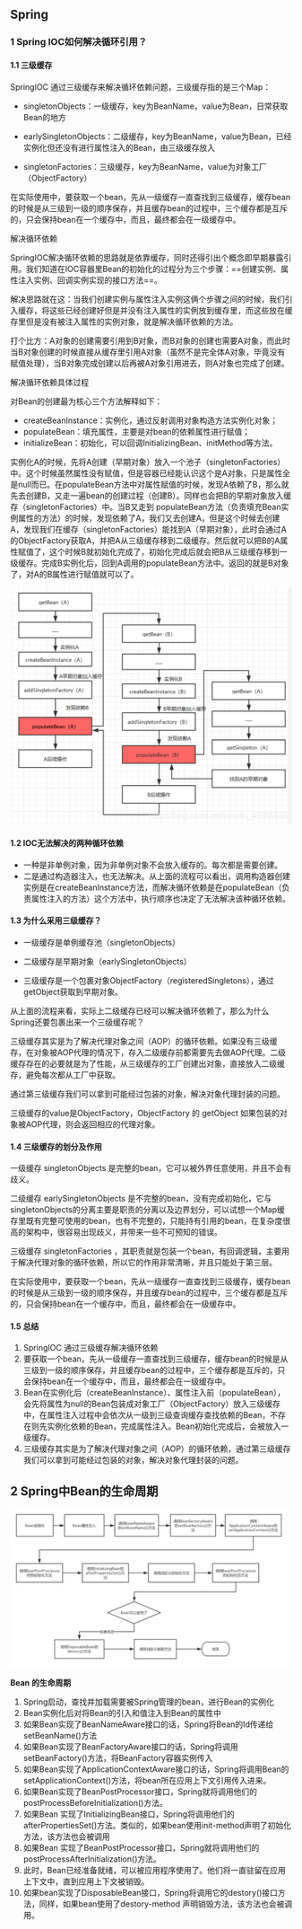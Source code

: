 ## Spring

### 1 Spring IOC如何解决循环引用？

#### 1.1 三级缓存

SpringIOC 通过三级缓存来解决循环依赖问题，三级缓存指的是三个Map：

- singletonObjects：一级缓存，key为BeanName，value为Bean，日常获取Bean的地方

- earlySingletonObjects：二级缓存，key为BeanName，value为Bean，已经实例化但还没有进行属性注入的Bean，由三级缓存放入
- singletonFactories：三级缓存，key为BeanName，value为对象工厂（ObjectFactory）

在实际使用中，要获取一个bean，先从一级缓存一直查找到三级缓存，缓存bean的时候是从三级到一级的顺序保存，并且缓存bean的过程中，三个缓存都是互斥的，只会保持bean在一个缓存中，而且，最终都会在一级缓存中。

解决循环依赖

SpringIOC解决循环依赖的思路就是依靠缓存，同时还得引出个概念即早期暴露引用。我们知道在IOC容器里Bean的初始化的过程分为三个步骤：==创建实例、属性注入实例、回调实例实现的接口方法==。

解决思路就在这：当我们创建实例与属性注入实例这俩个步骤之间的时候，我们引入缓存，将这些已经创建好但是并没有注入属性的实例放到缓存里，而这些放在缓存里但是没有被注入属性的实例对象，就是解决循环依赖的方法。

打个比方：A对象的创建需要引用到B对象，而B对象的创建也需要A对象，而此时当B对象创建的时候直接从缓存里引用A对象（虽然不是完全体A对象，毕竟没有赋值处理），当B对象完成创建以后再被A对象引用进去，则A对象也完成了创建。

解决循环依赖具体过程

对Bean的创建最为核心三个方法解释如下：

- createBeanInstance：实例化，通过反射调用对象构造方法实例化对象；
- populateBean：填充属性，主要是对bean的依赖属性进行赋值；
- initializeBean：初始化，可以回调InitializingBean、initMethod等方法。

实例化A的时候，先将A创建（早期对象）放入一个池子（singletonFactories）中。这个时候虽然属性没有赋值，但是容器已经能认识这个是A对象，只是属性全是null而已。在populateBean方法中对属性赋值的时候，发现A依赖了B，那么就先去创建B，又走一遍bean的创建过程（创建B）。同样也会把B的早期对象放入缓存（singletonFactories）中。当B又走到 populateBean方法（负责填充Bean实例属性的方法）的时候，发现依赖了A，我们又去创建A，但是这个时候去创建A，发现我们在缓存（singletonFactories）能找到A（早期对象），此时会通过A的ObjectFactory获取A，并把A从三级缓存移到二级缓存。然后就可以把B的A属性赋值了，这个时候B就初始化完成了，初始化完成后就会把B从三级缓存移到一级缓存。完成B实例化后，回到A调用的populateBean方法中。返回的就是B对象了，对A的B属性进行赋值就可以了。

![在这里插入图片描述](images/watermark,type_ZmFuZ3poZW5naGVpdGk,shadow_10,text_aHR0cHM6Ly9ibG9nLmNzZG4ubmV0L3dlaXhpbl80Mzk2NjYzNQ==,size_16,color_FFFFFF,t_70.png)

#### 1.2 IOC无法解决的两种循环依赖

- 一种是非单例对象，因为非单例对象不会放入缓存的。每次都是需要创建。
- 二是通过构造器注入，也无法解决。从上面的流程可以看出，调用构造器创建实例是在createBeanInstance方法，而解决循环依赖是在populateBean（负责属性注入的方法）这个方法中，执行顺序也决定了无法解决该种循环依赖。

#### 1.3 为什么采用三级缓存？

- 一级缓存是单例缓存池（singletonObjects）

- 二级缓存是早期对象（earlySingletonObjects）

- 三级缓存是一个包裹对象ObjectFactory（registeredSingletons），通过getObject获取到早期对象。

从上面的流程来看，实际上二级缓存已经可以解决循环依赖了，那么为什么Spring还要包裹出来一个三级缓存呢？

三级缓存其实是为了解决代理对象之间（AOP）的循环依赖。如果没有三级缓存，在对象被AOP代理的情况下，存入二级缓存前都需要先去做AOP代理。二级缓存存在的必要就是为了性能，从三级缓存的工厂创建出对象，直接放入二级缓存，避免每次都从工厂中获取。

通过第三级缓存我们可以拿到可能经过包装的对象，解决对象代理封装的问题。

三级缓存的value是ObjectFactory，ObjectFactory 的 getObject 如果包装的对象被AOP代理，则会返回相应的代理对象。

#### 1.4 三级缓存的划分及作用

一级缓存 singletonObjects 是完整的bean，它可以被外界任意使用，并且不会有歧义。

二级缓存 earlySingletonObjects 是不完整的bean，没有完成初始化，它与singletonObjects的分离主要是职责的分离以及边界划分，可以试想一个Map缓存里既有完整可使用的bean，也有不完整的，只能持有引用的bean，在复杂度很高的架构中，很容易出现歧义，并带来一些不可预知的错误。

三级缓存 singletonFactories ，其职责就是包装一个bean，有回调逻辑，主要用于解决代理对象的循环依赖，所以它的作用非常清晰，并且只能处于第三层。

在实际使用中，要获取一个bean，先从一级缓存一直查找到三级缓存，缓存bean的时候是从三级到一级的顺序保存，并且缓存bean的过程中，三个缓存都是互斥的，只会保持bean在一个缓存中，而且，最终都会在一级缓存中。

#### 1.5 总结

1. SpringIOC 通过三级缓存解决循环依赖
2. 要获取一个bean，先从一级缓存一直查找到三级缓存，缓存bean的时候是从三级到一级的顺序保存，并且缓存bean的过程中，三个缓存都是互斥的，只会保持bean在一个缓存中，而且，最终都会在一级缓存中。
3. Bean在实例化后（createBeanInstance）、属性注入前（populateBean），会先将属性为null的Bean包装成对象工厂（ObjectFactory）放入三级缓存中，在属性注入过程中会依次从一级到三级查询缓存查找依赖的Bean，不存在则先实例化依赖的Bean，完成属性注入。Bean初始化完成后，会被放入一级缓存。
4. 三级缓存其实是为了解决代理对象之间（AOP）的循环依赖，通过第三级缓存我们可以拿到可能经过包装的对象，解决对象代理封装的问题。



## 2 Spring中Bean的生命周期



![深究Spring中Bean的生命周期](images/java0-1558500658.jpg)

**Bean 的生命周期**

1. Spring启动，查找并加载需要被Spring管理的bean，进行Bean的实例化
2. Bean实例化后对将Bean的引入和值注入到Bean的属性中
3. 如果Bean实现了BeanNameAware接口的话，Spring将Bean的Id传递给setBeanName()方法
4. 如果Bean实现了BeanFactoryAware接口的话，Spring将调用setBeanFactory()方法，将BeanFactory容器实例传入
5. 如果Bean实现了ApplicationContextAware接口的话，Spring将调用Bean的setApplicationContext()方法，将bean所在应用上下文引用传入进来。
6. 如果Bean实现了BeanPostProcessor接口，Spring就将调用他们的postProcessBeforeInitialization()方法。
7. 如果Bean 实现了InitializingBean接口，Spring将调用他们的afterPropertiesSet()方法。类似的，如果bean使用init-method声明了初始化方法，该方法也会被调用
8. 如果Bean 实现了BeanPostProcessor接口，Spring就将调用他们的postProcessAfterInitialization()方法。
9. 此时，Bean已经准备就绪，可以被应用程序使用了。他们将一直驻留在应用上下文中，直到应用上下文被销毁。
10. 如果bean实现了DisposableBean接口，Spring将调用它的destory()接口方法，同样，如果bean使用了destory-method 声明销毁方法，该方法也会被调用。













